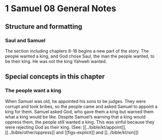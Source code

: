 # 1 Samuel 08 General Notes
## Structure and formatting
### Saul and Samuel

The section including chapters 8-16 begins a new part of the story. The people wanted a king, and God chose Saul, the man the people wanted, to be their king. He was not the king Yahweh wanted.

## Special concepts in this chapter

### The people want a king

When Samuel was old, he appointed his sons to be judges. They were corrupt and took bribes, so the people came and asked Samuel to appoint a king for them. Samuel asked God, who gave them a king but warned them what a king would be like. Despite Samuel’s warning that a king would oppress them, the people still wanted a king. This was sinful because they were rejecting God as their king. (See: [[../bible/kt/appoint]], [[../bible/other/oppress]] and [[figs-explicit]] and [[../bible/kt/sin]])